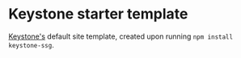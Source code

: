 # Keystone starter template
[Keystone's](https://github.com/CTNicholas/keystone-ssg#readme) default site template, created upon running `npm install keystone-ssg`.
